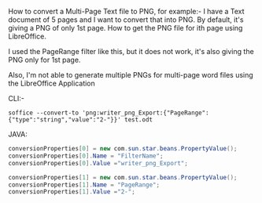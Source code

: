 How to convert a Multi-Page Text file to PNG, for example:- I have a Text document of 5 pages and I want to convert that into PNG. By default, it's giving a PNG of only 1st page. How to get the PNG file for ith page using LibreOffice.

I used the PageRange filter like this, but it does not work, it's also giving the PNG only for 1st page.

Also, I'm not able to generate multiple PNGs for multi-page word files using the LibreOffice Application

CLI:-
```
soffice --convert-to 'png:writer_png_Export:{"PageRange":{"type":"string","value":"2-"}}' test.odt
```

JAVA:

```java
conversionProperties[0] = new com.sun.star.beans.PropertyValue();
conversionProperties[0].Name = "FilterName";
conversionProperties[0].Value ="writer_png_Export";

conversionProperties[1] = new com.sun.star.beans.PropertyValue();
conversionProperties[1].Name = "PageRange";
conversionProperties[1].Value ="2-";
```
